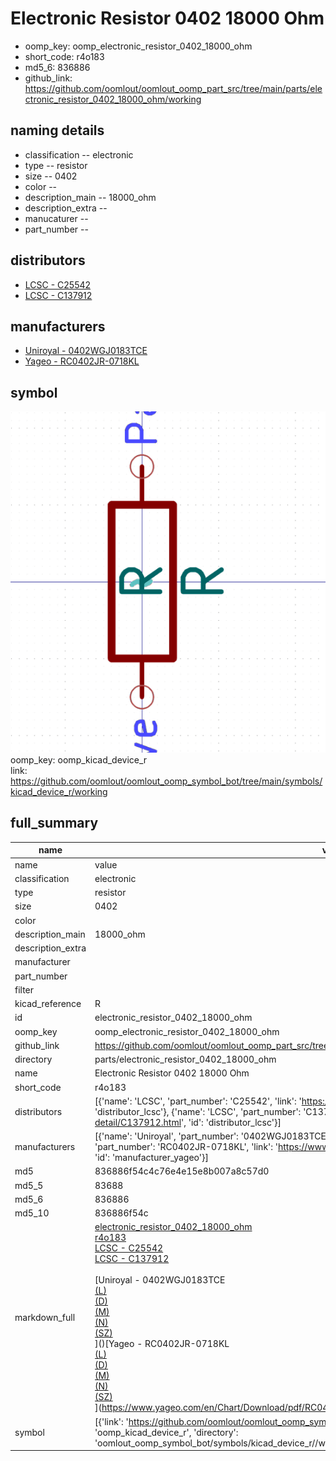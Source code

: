 # Electronic Resistor 0402 18000 Ohm

  
* oomp_key: oomp_electronic_resistor_0402_18000_ohm 
* short_code: r4o183
* md5_6: 836886  
* github_link: https://github.com/oomlout/oomlout_oomp_part_src/tree/main/parts/electronic_resistor_0402_18000_ohm/working  
## naming details
* classification -- electronic
* type -- resistor
* size -- 0402
* color -- 
* description_main -- 18000_ohm
* description_extra -- 
* manucaturer -- 
* part_number -- 

## distributors
* [LCSC - C25542](https://lcsc.com/product-detail/C25542.html)  
* [LCSC - C137912](https://lcsc.com/product-detail/C137912.html)  

## manufacturers
* [Uniroyal - 0402WGJ0183TCE]()  
* [Yageo - RC0402JR-0718KL](https://www.yageo.com/en/Chart/Download/pdf/RC0402JR-0718KL)  

## symbol

![](symbol/0/working/working_600.png)  
oomp_key: oomp_kicad_device_r  
link: https://github.com/oomlout/oomlout_oomp_symbol_bot/tree/main/symbols/kicad_device_r/working  


## full_summary
| name | value | 
| --- | --- | 
| name | value | 
| classification | electronic | 
| type | resistor | 
| size | 0402 | 
| color |  | 
| description_main | 18000_ohm | 
| description_extra |  | 
| manufacturer |  | 
| part_number |  | 
| filter |  | 
| kicad_reference | R | 
| id | electronic_resistor_0402_18000_ohm | 
| oomp_key | oomp_electronic_resistor_0402_18000_ohm | 
| github_link | https://github.com/oomlout/oomlout_oomp_part_src/tree/main/parts/electronic_resistor_0402_18000_ohm/working | 
| directory | parts/electronic_resistor_0402_18000_ohm | 
| name | Electronic Resistor 0402 18000 Ohm | 
| short_code | r4o183 | 
| distributors | [{'name': 'LCSC', 'part_number': 'C25542', 'link': 'https://lcsc.com/product-detail/C25542.html', 'id': 'distributor_lcsc'}, {'name': 'LCSC', 'part_number': 'C137912', 'link': 'https://lcsc.com/product-detail/C137912.html', 'id': 'distributor_lcsc'}] | 
| manufacturers | [{'name': 'Uniroyal', 'part_number': '0402WGJ0183TCE', 'link': '', 'id': 'manufacturer_uniroyal'}, {'name': 'Yageo', 'part_number': 'RC0402JR-0718KL', 'link': 'https://www.yageo.com/en/Chart/Download/pdf/RC0402JR-0718KL', 'id': 'manufacturer_yageo'}] | 
| md5 | 836886f54c4c76e4e15e8b007a8c57d0 | 
| md5_5 | 83688 | 
| md5_6 | 836886 | 
| md5_10 | 836886f54c | 
| markdown_full | [electronic_resistor_0402_18000_ohm](https://github.com/oomlout/oomlout_oomp_part_src/tree/main/parts/electronic_resistor_0402_18000_ohm/working)<br>[r4o183](https://github.com/oomlout/oomlout_oomp_part_src/tree/main/parts/electronic_resistor_0402_18000_ohm/working)<br>[LCSC - C25542<br>](https://lcsc.com/product-detail/C25542.html)[LCSC - C137912<br>](https://lcsc.com/product-detail/C137912.html)<br>[Uniroyal - 0402WGJ0183TCE<br>[(L)<br>](https://www.lcsc.com/search?q=0402WGJ0183TCE)[(D)<br>](https://www.digikey.com/en/products?,keywords=0402WGJ0183TCE)[(M)<br>](https://www.mouser.com/Search/Refine?Keyword=0402WGJ0183TCE)[(N)<br>](https://www.newark.com/search?st=0402WGJ0183TCE)[(SZ)<br>](https://so.szlcsc.com/global.html?k=0402WGJ0183TCE)]()[Yageo - RC0402JR-0718KL<br>[(L)<br>](https://www.lcsc.com/search?q=RC0402JR-0718KL)[(D)<br>](https://www.digikey.com/en/products?,keywords=RC0402JR-0718KL)[(M)<br>](https://www.mouser.com/Search/Refine?Keyword=RC0402JR-0718KL)[(N)<br>](https://www.newark.com/search?st=RC0402JR-0718KL)[(SZ)<br>](https://so.szlcsc.com/global.html?k=RC0402JR-0718KL)](https://www.yageo.com/en/Chart/Download/pdf/RC0402JR-0718KL) | 
| symbol | [{'link': 'https://github.com/oomlout/oomlout_oomp_symbol_bot/tree/main/symbols/kicad_device_r', 'oomp_key': 'oomp_kicad_device_r', 'directory': 'oomlout_oomp_symbol_bot/symbols/kicad_device_r//working/working.kicad_sym'}] | 
